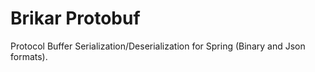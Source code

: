 # Brikar Protobuf

Protocol Buffer Serialization/Deserialization for Spring (Binary and Json formats).
